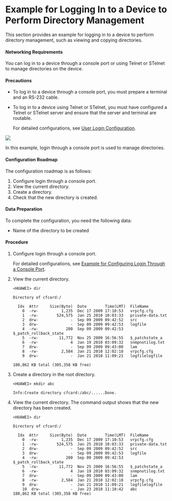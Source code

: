 Example for Logging In to a Device to Perform Directory Management
==================================================================

This section provides an example for logging in to a device to perform directory management, such as viewing and copying directories.

#### Networking Requirements

You can log in to a device through a console port or using Telnet or STelnet to manage directories on the device.


#### Precautions

* To log in to a device through a console port, you must prepare a terminal and an RS-232 cable.
* To log in to a device using Telnet or STelnet, you must have configured a Telnet or STelnet server and ensure that the server and terminal are routable.
  
  For detailed configurations, see [User Login Configuration](dc_vrp_basic_cfg_0024.html).

![](../../../../public_sys-resources/note_3.0-en-us.png) 

In this example, login through a console port is used to manage directories.



#### Configuration Roadmap

The configuration roadmap is as follows:

1. Configure login through a console port.
2. View the current directory.
3. Create a directory.
4. Check that the new directory is created.

#### Data Preparation

To complete the configuration, you need the following data:

* Name of the directory to be created

#### Procedure

1. Configure login through a console port.
   
   
   
   For detailed configurations, see [Example for Configuring Login Through a Console Port](dc_vrp_basic_cfg_0046.html).
2. View the current directory.
   
   
   ```
   <HUAWEI> dir
   ```
   ```
   Directory of cfcard:/
   ```
   ```
     Idx  Attr     Size(Byte)  Date        Time(LMT)  FileName
       0  -rw-          1,235  Dec 17 2009 17:10:53   vrpcfg.cfg
       1  -rw-        524,575  Jan 25 2010 10:03:33   private-data.txt
       2  drw-              -  Sep 09 2009 09:42:52   src
       3  drw-              -  Sep 09 2009 09:42:53   logfile
       4  -rw-            280  Sep 09 2009 09:42:53   $_patch_rollback_state
       5  -rw-         11,772  Nov 25 2009 16:56:55   $_patchstate_a
       6  -rw-              4  Jan 19 2010 03:09:32   snmpnotilog.txt
       7  drw-              -  Sep 09 2009 09:43:00   lam
       8  -rw-          2,584  Jan 21 2010 12:02:18   vrpcfg.cfg
       9  drw-              -  Jan 21 2010 11:09:21   logfilelogfile
   
   180,862 KB total (305,358 KB free)
   ```
3. Create a directory in the root directory.
   
   
   ```
   <HUAWEI> mkdir abc
   ```
   ```
   Info:Create directory cfcard:/abc/......Done.
   ```
4. View the current directory. The command output shows that the new directory has been created.
   
   
   ```
   <HUAWEI> dir
   ```
   ```
   Directory of cfcard:/
   ```
   ```
     Idx  Attr     Size(Byte)  Date        Time(LMT)  FileName
       0  -rw-          1,235  Dec 17 2009 17:10:53   vrpcfg.cfg
       1  -rw-        524,575  Jan 25 2010 10:03:33   private-data.txt
       2  drw-              -  Sep 09 2009 09:42:52   src
       3  drw-              -  Sep 09 2009 09:42:53   logfile
       4  -rw-            280  Sep 09 2009 09:42:53   $_patch_rollback_state
       5  -rw-         11,772  Nov 25 2009 16:56:55   $_patchstate_a
       6  -rw-              4  Jan 19 2010 03:09:32   snmpnotilog.txt
       7  drw-              -  Sep 09 2009 09:43:00   lam
       8  -rw-          2,584  Jan 21 2010 12:02:18   vrpcfg.cfg
       9  drw-              -  Jan 21 2010 11:09:21   logfilelogfile
       10  drw-             -  Jan 23 2010 11:10:42   abc
   180,862 KB total (305,358 KB free)
   ```